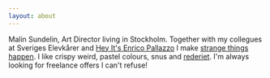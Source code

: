 ```yaml
---
layout: about
---
```

Malin Sundelin, Art Director living in Stockholm. Together with my collegues at Sveriges Elevkårer and [Hey It's Enrico Pallazzo](http://www.heyitsenricopallazzo.se/) I make [strange things happen](http://www.heyitsenricopallazzo.se/cases/). I like crispy weird, pastel colours, snus and [rederiet](http://en.wikipedia.org/wiki/Rederiet). I'm always looking for freelance offers I can't refuse! 



